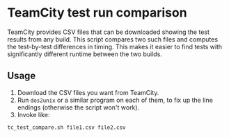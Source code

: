 # TeamCity test run comparison

TeamCity provides CSV files that can be downloaded showing the test results from any build. This script compares two
such files and computes the test-by-test differences in timing.  This makes it easier to find tests with significantly
different runtime between the two builds.

## Usage

1. Download the CSV files you want from TeamCity.
2. Run `dos2unix` or a similar program on each of them, to fix up the line endings (otherwise the script won't work).
3. Invoke like:
```
tc_test_compare.sh file1.csv file2.csv
```
